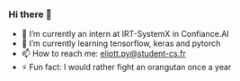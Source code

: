 ### Hi there 👋

- 🔭 I’m currently an intern at IRT-SystemX in Confiance.AI
- 🌱 I’m currently learning tensorflow, keras and pytorch
- 📫 How to reach me: eliott.py@student-cs.fr
- ⚡ Fun fact: I would rather fight an orangutan once a year
